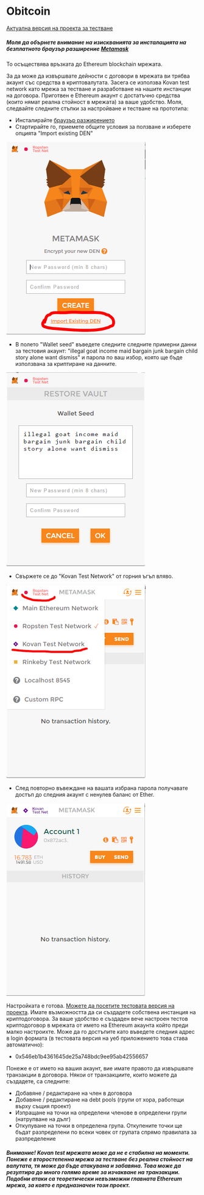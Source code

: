 # Obitcoin

[Актуална версия на проекта за тестване][prj]

##### Моля да обърнете внимание на изискванията за инсталацията на безплатното браузър разширение [Metamask][msk]
То осъществява връзката до Ethereum blockchain мрежата.

За да може да извършвате дейности с договори в мрежата ви трябва акаунт със средства в криптовалутата. Засега се използва Kovan test network като мрежа за тестване и разработване на нашите инстанции на договора. Приготвен е Ethereum акаунт с достатъчно средства (които нямат реална стойност в мрежата) за ваше удобство. Моля, следвайте следните стъпки за настройване и тестване на прототипа:

- Инсталирайте [браузър разжирението][msk]
- Стартирайте го, приемете общите условия за ползване и изберете опцията "Import existing DEN"

![alt tag](https://github.com/KingOfAllChunks/obitcoin/blob/master/screenshots/setup/import_account.png)

- В полето "Wallet seed" въведете следните следните примерни данни за тестовия акаунт: "illegal goat income maid bargain junk bargain child story alone want dismiss" и парола по ваш избор, която ще бъде използвана за криптиране на данните.

![alt tag](https://github.com/KingOfAllChunks/obitcoin/blob/master/screenshots/setup/enter_seed.png)

- Свържете се до "Kovan Test Network" от горния ъгъл вляво.

![alt tag](https://github.com/KingOfAllChunks/obitcoin/blob/master/screenshots/setup/select_network.png)

- След повторно въвеждане на вашата избрана парола получавате достъп до следния акаунт с ненулев баланс от Ether.

![alt tag](https://github.com/KingOfAllChunks/obitcoin/blob/master/screenshots/setup/account.png)


Настройката е готова. [Можете да посетите тестовата версия на проекта][prj]. Имате възможността да си създадете собствена инстанция на криптодоговора. За ваше удобство е създаден вече настроен тестов криптодоговор в мрежата от името на Ethereum акаунта който преди малко настроихте. Може да го достъпите като въведете следния адрес в login формата (в тестовата версия на уеб приложението това става автоматично):
- 0x546eb1b4361645de25a748bdc9ee95ab42556657

Понеже е от името на вашия акаунт, вие имате правото да извършвате транзакции в договора.
Някои от транзакциите, които можете да създадете, са следните:
- Добавяне / редактиране на член в договора
- Добавяне / редактиране на debt pools (групи от хора, работещи върху същия проект)
- Изпращане на точки на определени членове в определени групи (натрупване на дълг)
- Откупуване на точки в определена група. Откупените точки ще бъдат разпределени по всеки човек от групата спрямо правилата за разпределение

##### Внимание! Kovan test мрежата може да не е стабилна на моменти. Понеже е второстепенна мрежа за тестване без реална стойност на валутата, тя може да бъде атакувана и забавяна. Това може да резултира до много голямо време за изчакване на транзакции. Подобни атаки са теоретически невъзможни главната Ethereum мрежа, за която е предназначен този проект.

[msk]: <https://metamask.io/>
[prj]: <https://kingofallchunks.github.io/obitcoin/>